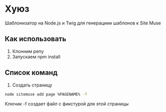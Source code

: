 # Хуюз

Шаблонизатор на Node.js и Twig для генерациии шаблонов к Site Muse

## Как использовать
1. Клонним репу
2. Запускаем npm install

## Список команд
1. Создать страницу
```sh
node sitemuse add page %PAGENAME% -f

```
Ключик -f создает файл с фикстурой для этой страницы
